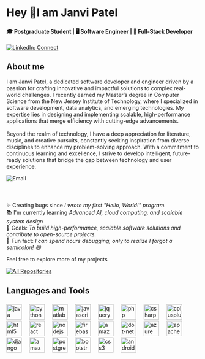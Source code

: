 <h1 align="left">Hey 👋I am Janvi Patel</h1>

###

<h4 align="left">🎓 Postgraduate Student | 🖥️ Software Engineer | 📱 Full-Stack Developer</h4>


[![LinkedIn: Connect](https://img.shields.io/badge/LinkedIn-Connect-blue)][1]

[1]: https://www.linkedin.com/in/janvi-patel13/
<h2 align="left">About me </h2><p>I am Janvi Patel, a dedicated software developer and engineer driven by a passion for crafting innovative and impactful solutions to complex real-world challenges. I recently earned my Master’s degree in Computer Science from the New Jersey Institute of Technology, where I specialized in software development, data analytics, and emerging technologies. My expertise lies in designing and implementing scalable, high-performance applications that merge efficiency with cutting-edge advancements.  <br><br>Beyond the realm of technology, I have a deep appreciation for literature, music, and creative pursuits, constantly seeking inspiration from diverse disciplines to enhance my problem-solving approach. With a commitment to continuous learning and excellence, I strive to develop intelligent, future-ready solutions that bridge the gap between technology and user experience.</p> 

![Email](https://img.shields.io/badge/Email-janvipatel.13cs%40gmail.com-red)

###

<br>

<p align="left">✨ Creating bugs since  <i>I wrote my first "Hello, World!" program.</i><br>📚 I'm currently learning <i>Advanced AI, cloud computing, and scalable system design</i><br>🎯 Goals: <i>To build high-performance, scalable software solutions and contribute to open-source projects.</i><br>🎲 Fun fact: <i>I can spend hours debugging, only to realize I forgot a semicolon! 😅</i></p>


Feel free to explore more of my projects 

[![All Repositories](https://img.shields.io/badge/All%20Repositories-View%20All-brightgreen)](https://github.com/JanviPatel-13/?tab=repositories)

###


<h2 align="left">Languages and Tools</h2>

###

<div align="left">
  <img src="https://cdn.jsdelivr.net/gh/devicons/devicon/icons/java/java-original.svg" height="40" alt="java logo"  />
  <img width="12" />
  <img src="https://skillicons.dev/icons?i=py" height="40" alt="python logo"  />
  <img width="12" />
  <img src="https://skillicons.dev/icons?i=matlab" height="40" alt="matlab logo"  />
  <img width="12" />
  <img src="https://skillicons.dev/icons?i=js" height="40" alt="javascript logo"  />
  <img width="12" />
  <img src="https://skillicons.dev/icons?i=jquery" height="40" alt="jquery logo"  />
  <img width="12" />
  <img src="https://skillicons.dev/icons?i=php" height="40" alt="php logo"  />
  <img width="12" />
  <img src="https://cdn.jsdelivr.net/gh/devicons/devicon/icons/csharp/csharp-original.svg" height="40" alt="csharp logo"  />
  <img width="12" />
  <img src="https://skillicons.dev/icons?i=cpp" height="40" alt="cplusplus logo"  />
  <img width="12" />
  <img src="https://skillicons.dev/icons?i=html" height="40" alt="html5 logo"  />
  <img width="12" />
  <img src="https://skillicons.dev/icons?i=react" height="40" alt="react logo"  />
  <img width="12" />
  <img src="https://skillicons.dev/icons?i=nodejs" height="40" alt="nodejs logo"  />
  <img width="12" />
  <img src="https://skillicons.dev/icons?i=firebase" height="40" alt="firebase logo"  />
  <img width="12" />
  <img src="https://skillicons.dev/icons?i=aws" height="40" alt="amazonwebservices logo"  />
  <img width="12" />
  <img src="https://skillicons.dev/icons?i=dotnet" height="40" alt="dot-net logo"  />
  <img width="12" />
  <img src="https://skillicons.dev/icons?i=azure" height="40" alt="azure logo"  />
  <img width="12" />
  <img src="https://cdn.jsdelivr.net/gh/devicons/devicon/icons/apache/apache-original.svg" height="40" alt="apache logo"  />
  <img width="12" />
  <img src="https://skillicons.dev/icons?i=django" height="40" alt="django logo"  />
  <img width="12" />
  <img src="https://skillicons.dev/icons?i=dynamodb" height="40" alt="amazondynamodb logo"  />
  <img width="12" />
  <img src="https://skillicons.dev/icons?i=postgres" height="40" alt="postgresql logo"  />
  <img width="12" />
  <img src="https://skillicons.dev/icons?i=bootstrap" height="40" alt="bootstrap logo"  />
  <img width="12" />
  <img src="https://skillicons.dev/icons?i=css" height="40" alt="css3 logo"  />
  <img width="12" />
  <img src="https://skillicons.dev/icons?i=androidstudio" height="40" alt="androidstudio logo"  />
</div>

<!--Check out my [Portfolio Site](https://portfolio-smit.vercel.app/) to see my work. -->

